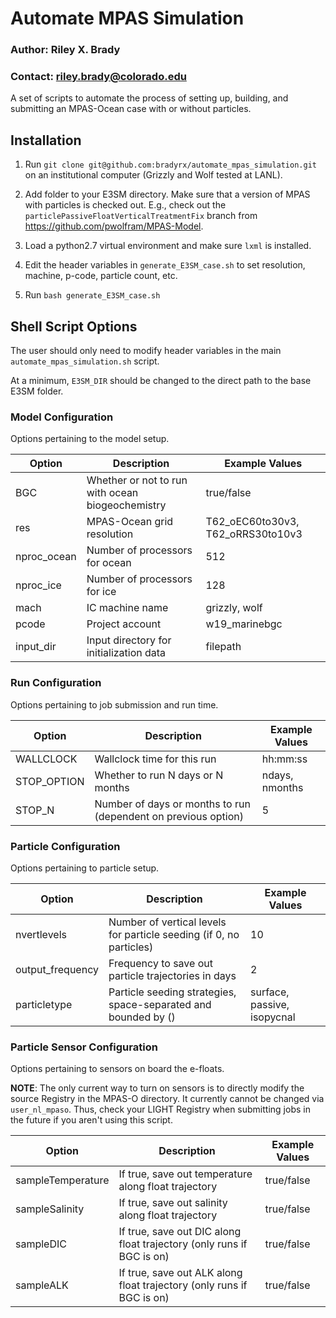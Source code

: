 # Automate MPAS Simulation

### Author: Riley X. Brady
### Contact: riley.brady@colorado.edu

A set of scripts to automate the process of setting up, building, and submitting an MPAS-Ocean case with or without particles.

## Installation

1. Run `git clone git@github.com:bradyrx/automate_mpas_simulation.git` on an institutional computer (Grizzly and Wolf tested at LANL).

2. Add folder to your E3SM directory. Make sure that a version of MPAS with particles is checked out. E.g., check out the `particlePassiveFloatVerticalTreatmentFix` branch from https://github.com/pwolfram/MPAS-Model.

3. Load a python2.7 virtual environment and make sure `lxml` is installed.

4. Edit the header variables in `generate_E3SM_case.sh` to set resolution, machine, p-code, particle count, etc.

5. Run `bash generate_E3SM_case.sh`

## Shell Script Options

The user should only need to modify header variables in the main `automate_mpas_simulation.sh` script.

At a minimum, `E3SM_DIR` should be changed to the direct path to the base E3SM folder.

### Model Configuration

Options pertaining to the model setup.

| Option      |  Description                                     | Example Values                    |
|-------------|--------------------------------------------------|-----------------------------------|
| BGC         | Whether or not to run with ocean biogeochemistry | true/false                        |
| res         | MPAS-Ocean grid resolution                       | T62_oEC60to30v3, T62_oRRS30to10v3 |
| nproc_ocean | Number of processors for ocean                   | 512                               |
| nproc_ice   | Number of processors for ice                     | 128                               |
| mach        | IC machine name                                  | grizzly, wolf                     |
| pcode       | Project account                                  | w19_marinebgc                     |
| input_dir   | Input directory for initialization data          | filepath                          |

### Run Configuration

Options pertaining to job submission and run time.

| Option      |  Description                                                   | Example Values |
|-------------|----------------------------------------------------------------|----------------|
| WALLCLOCK   | Wallclock time for this run                                    | hh:mm:ss       |
| STOP_OPTION | Whether to run N days or N months                              | ndays, nmonths |
| STOP_N      | Number of days or months to run (dependent on previous option) | 5              |

### Particle Configuration

Options pertaining to particle setup.

| Option           |  Description                                                        | Example Values              |
|------------------|---------------------------------------------------------------------|-----------------------------|
| nvertlevels      | Number of vertical levels for particle seeding (if 0, no particles) | 10                          |
| output_frequency | Frequency to save out particle trajectories in days                 | 2                           |
| particletype     | Particle seeding strategies, space-separated and bounded by ()      | surface, passive, isopycnal |

### Particle Sensor Configuration

Options pertaining to sensors on board the e-floats.

**NOTE**: The only current way to turn on sensors is to directly modify the source Registry in the MPAS-O directory. It currently cannot be changed via `user_nl_mpaso`. Thus, check your LIGHT Registry when submitting jobs in the future if you aren't using this script.

| Option            |  Description                                                          | Example Values |
|-------------------|-----------------------------------------------------------------------|----------------|
| sampleTemperature | If true, save out temperature along float trajectory                  | true/false     |
| sampleSalinity    | If true, save out salinity along float trajectory                     | true/false     |
| sampleDIC         | If true, save out DIC along float trajectory (only runs if BGC is on) | true/false     |
| sampleALK         | If true, save out ALK along float trajectory (only runs if BGC is on) | true/false     |


